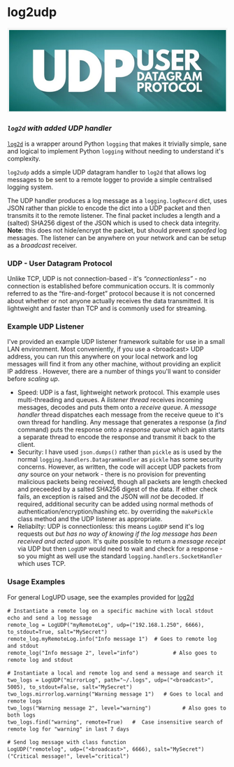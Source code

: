 # **log2udp**
<p align="center">
    <img src="assets/UDPglyph.png">
</p>

### _`log2d` with added UDP handler_

[`log2d`](https://github.com/PFython/log2d) is a wrapper around Python `logging` that makes it trivially simple, sane and logical to implement Python `logging` without needing to understand it's complexity.

`log2udp` adds a simple UDP datagram handler to `log2d` that allows log messages to be sent to a remote logger to provide a simple centralised logging system.

The UDP handler produces a log message as a `logging.logRecord` dict, uses JSON rather than pickle to encode the dict into a UDP packet and then transmits it to the remote listener. The final packet includes a length and a (salted) SHA256 digest of the JSON which is used to check data integrity. **Note:** this does not hide/encrypt the packet, but should prevent *spoofed* log messages.  The listener can be anywhere on your network and can be setup as a _broadcast_ receiver.

### **UDP - User Datagram Protocol**
Unlike TCP, UDP is not connection-based - it's _“connectionless”_ - no connection is established before communication occurs. It is commonly referred to as the “fire-and-forget” protocol because it is not concerned about whether or not anyone actually receives the data transmitted. It is lightweight and faster than TCP and is commonly used for streaming.

### **Example UDP Listener**
I've provided an example UDP listener framework suitable for use in a small LAN environment. Most conveniently, if you use a \<broadcast\> UDP address, you can run this anywhere on your local network and log messages will find it from any other machine, without providing an explicit IP address . However, there are a number of things you'll want to consider before *scaling up*.
* Speed: UDP is a fast, lightweight network protocol.  This example uses multi-threading and queues.  A *listener thread* receives incoming messages, decodes and puts them onto a *receive queue*. A *message handler* thread dispatches each message from the receive queue to it's own thread for handling.  Any message that generates a response (a *find* command) puts the response onto a *response queue* which again starts a separate thread to encode the response and transmit it back to the client.
* Security: I have used `json.dumps()` rather than `pickle` as is used by the normal `logging.handlers.DatagramHandler` as `pickle` has some security concerns.  However, as written, the code will accept UDP packets from *any* source on your network - there is no provision for preventing malicious packets being received, though all packets are length checked and preceeded by a salted SHA256 digest of the data.  If either check fails, an exception is raised and the JSON will *not* be decoded. If required, additional security can be added using normal methods of authentication/encryption/hashing etc. by overriding the `makePickle` class method and the UDP listener as appropriate.
* Reliabilty: UDP is connectionless: this means `LogUDP` send it's log requests out *but has no way of knowing if the log message has been received and acted upon*.  It's quite possible to return a *message receipt* via UDP but then `LogUDP` would need to wait and check for a response - so you might as well use the standard `logging.handlers.SocketHandler` which uses TCP.
    
### **Usage Examples**
For general LogUPD usage, see the examples provided for [log2d](https://github.com/PFython/log2d#cookbook)
```
# Instantiate a remote log on a specific machine with local stdout echo and send a log message
remote_log = LogUDP("myRemoteLog", udp=("192.168.1.250", 6666), to_stdout=True, salt="MySecret")
remote_log.myRemoteLog.info("Info message 1")  # Goes to remote log and stdout
remote_log("Info message 2", level="info")           # Also goes to remote log and stdout
``` 
```
# Instantiate a local and remote log and send a message and search it
two_logs = LogUDP("mirrorLog", path="~/.logs", udp=("<broadcast>", 5005), to_stdout=False, salt="MySecret")
two_logs.mirrorlog.warning("Warning message 1")   # Goes to local and remote logs
two_logs("Warning message 2", level="warning")          # Also goes to both logs
two_logs.find("warning", remote=True)   #  Case insensitive search of remote log for "warning" in last 7 days
```
```
# Send log message with class function
LogUDP("remotelog", udp=("<broadcast>", 6666), salt="MySecret")("Critical message!", level="critical")
```
